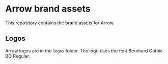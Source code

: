 # Arrow brand assets

This repository contains the brand assets for Arrow.

## Logos

Arrow logos are in the `logos` folder. The logo uses the font Bernhard Gothic BQ Regular.
